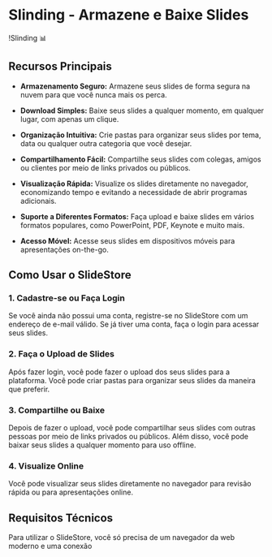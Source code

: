# Slinding - Armazene e Baixe Slides

!Slinding 📊

## Recursos Principais

- **Armazenamento Seguro:** Armazene seus slides de forma segura na nuvem para que você nunca mais os perca.

- **Download Simples:** Baixe seus slides a qualquer momento, em qualquer lugar, com apenas um clique.

- **Organização Intuitiva:** Crie pastas para organizar seus slides por tema, data ou qualquer outra categoria que você desejar.

- **Compartilhamento Fácil:** Compartilhe seus slides com colegas, amigos ou clientes por meio de links privados ou públicos.

- **Visualização Rápida:** Visualize os slides diretamente no navegador, economizando tempo e evitando a necessidade de abrir programas adicionais.

- **Suporte a Diferentes Formatos:** Faça upload e baixe slides em vários formatos populares, como PowerPoint, PDF, Keynote e muito mais.

- **Acesso Móvel:** Acesse seus slides em dispositivos móveis para apresentações on-the-go.

## Como Usar o SlideStore

### 1. Cadastre-se ou Faça Login

Se você ainda não possui uma conta, registre-se no SlideStore com um endereço de e-mail válido. Se já tiver uma conta, faça o login para acessar seus slides.

### 2. Faça o Upload de Slides

Após fazer login, você pode fazer o upload dos seus slides para a plataforma. Você pode criar pastas para organizar seus slides da maneira que preferir.

### 3. Compartilhe ou Baixe

Depois de fazer o upload, você pode compartilhar seus slides com outras pessoas por meio de links privados ou públicos. Além disso, você pode baixar seus slides a qualquer momento para uso offline.

### 4. Visualize Online

Você pode visualizar seus slides diretamente no navegador para revisão rápida ou para apresentações online.

## Requisitos Técnicos

Para utilizar o SlideStore, você só precisa de um navegador da web moderno e uma conexão
